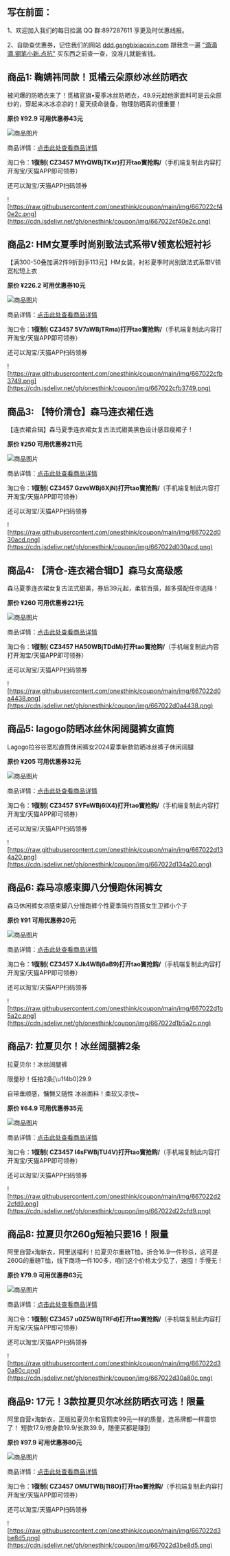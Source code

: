 ## 写在前面：

1、欢迎加入我们的每日捡漏 QQ 群:897287611 享更及时优惠线报。

2、自助查优惠券，记住我们的网站 [ddd.gangbixiaoxin.com](https://ddd.gangbixiaoxin.com) 跟我念一遍 ["滴滴滴.钢笔小新.点抗"](https://ddd.gangbixiaoxin.com) 买东西之前查一查，没准儿就能省钱。

## 商品1: 鞠婧祎同款！觅橘云朵原纱冰丝防晒衣

被问爆的防晒衣来了！觅橘官旗•夏季冰丝防晒衣，49.9元起他家面料可是云朵原纱的，穿起来冰冰凉凉的！夏天续命装备，物理防晒真的很重要！

**原价 ¥92.9 可用优惠券43元**

![商品图片](https://img.alicdn.com/i4/2217631376166/O1CN011MPJTE1vQ55CuF8rO_!!2217631376166.jpg)

商品详情：[点击此处查看商品详情](https://s.click.taobao.com/t?e=m%3D2%26s%3DbeR5teJGEGpw4vFB6t2Z2ueEDrYVVa64yK8Cckff7TXLWlSKdGSYDuJhCnTZdWCXt4hWD5k2kjPWbLW7uhxyboGvCrJWHk1%2FTyVl44vrPmd3miNKHWpinpVm%2FOAUUFw71qrpxiwMoCNxc1AtbZGVS%2Ftnkxvue4%2BOJuBaig%2FTb1vNEPXytV9ALoS4zvCRUrquHKeC8Ag3nSYvJHu0L8wT5rA1mcUp%2F9WeuQTPHBkp%2BJf%2BxShv6blY3CuZ8%2FJbiZ%2FLDFMxgSmdSy1TU1UpnLcQJ9kYvQZuIwx3oGeIQL4Fi9Es%2BH9NIEVOQ4S4r8H6OYjIhgcbUccTft%2B228n1ngbVmA%3D%3D&amp;union_lens=lensId:TAPI@1718624953@2104130b_0d62_1902607a640_2df4@01)

淘口令：**1復制( CZ3457 MYrQWBjTKxr)打开tao寳抢购/**（手机端复制此内容打开淘宝/天猫APP即可领券）</p>

还可以淘宝/天猫APP扫码领券

![https://raw.githubusercontent.com/onesthink/coupon/main/img/667022cf40e2c.png](https://cdn.jsdelivr.net/gh/onesthink/coupon/img/667022cf40e2c.png)

## 商品2: HM女夏季时尚别致法式系带V领宽松短衬衫

【满300-50叠加满2件9折到手113元】HM女装，衬衫夏季时尚别致法式系带V领宽松短上衣

**原价 ¥226.2 可用优惠券10元**

![商品图片](https://img.alicdn.com/i4/3676232520/O1CN018bVrLr1UUD2fCoOUV-3676232520.jpg)

商品详情：[点击此处查看商品详情](https://s.click.taobao.com/t?e=m%3D2%26s%3DgrGX9clwFyhw4vFB6t2Z2ueEDrYVVa64yK8Cckff7TXLWlSKdGSYDuJhCnTZdWCX5x%2BIUlGKNpXWbLW7uhxyboGvCrJWHk1%2FTyVl44vrPmd3miNKHWpinpVm%2FOAUUFw71qrpxiwMoCNxc1AtbZGVS7nvePaX5Tv8Af1BSUErSscLZMqoQW%2BfuKGzo1lVxIiokBXyGEq89zsGQLds4Kcakb%2FSD%2FaafxgmkOyTgS4y1xPTSLPWYhflupnewHyVVH8HniWZuItd%2Fr84%2BfirBrx7mM7AMx9cWAx%2BEiM%2FlSG%2FbZSsC4364S5WZvPYpWezbVLjU1NVKZy3ECfGDF1NzTQoPw%3D%3D&amp;union_lens=lensId:TAPI@1718624955@0b5235c4_0ced_1902607aad8_4177@01)

淘口令：**1復制( CZ3457 5V7aWBjTRma)打开tao寳抢购/**（手机端复制此内容打开淘宝/天猫APP即可领券）</p>

还可以淘宝/天猫APP扫码领券

![https://raw.githubusercontent.com/onesthink/coupon/main/img/667022cfb3749.png](https://cdn.jsdelivr.net/gh/onesthink/coupon/img/667022cfb3749.png)

## 商品3: 【特价清仓】森马连衣裙任选

【连衣裙合辑】森马夏季连衣裙女复古法式甜美黑色设计感显瘦裙子！

**原价 ¥250 可用优惠券211元**

![商品图片](https://img.alicdn.com/i4/2775671785/O1CN016z3PHG1P3ZnPtkISi_!!2775671785.jpg)

商品详情：[点击此处查看商品详情](https://s.click.taobao.com/t?e=m%3D2%26s%3DrACpgpeerQZw4vFB6t2Z2ueEDrYVVa64XoO8tOebS%2BfLWlSKdGSYDuJhCnTZdWCX1aH1Hk3GeOjWbLW7uhxyboGvCrJWHk1%2FTyVl44vrPmd3miNKHWpinpVm%2FOAUUFw71qrpxiwMoCNxc1AtbZGVSzm1XGz2uy11IYJP1nHemV0LZMqoQW%2BfuKGzo1lVxIioKL3t%2BLPoYRDuhMghlqliR7VmLmdNXtd87iLBlE5Adf1DVB7eoI6amDso1au5UEbaHwu9zvU7osA4%2BfirBrx7mM7AMx9cWAx%2BEiM%2FlSG%2FbZTnnmO2b5HSbgL5sDz%2BjYWXU1NVKZy3ECfGDF1NzTQoPw%3D%3D&amp;union_lens=lensId:TAPI@1718624956@21087409_0d78_1902607af52_b9e6@01)

淘口令：**1復制( CZ3457 GzveWBj6XjN)打开tao寳抢购/**（手机端复制此内容打开淘宝/天猫APP即可领券）</p>

还可以淘宝/天猫APP扫码领券

![https://raw.githubusercontent.com/onesthink/coupon/main/img/667022d030acd.png](https://cdn.jsdelivr.net/gh/onesthink/coupon/img/667022d030acd.png)

## 商品4: 【清仓-连衣裙合辑D】森马女高级感

森马夏季连衣裙女复古法式甜美，券后39元起，柔软百搭，超多搭配任你选择！

**原价 ¥260 可用优惠券221元**

![商品图片](https://img.alicdn.com/i2/4002489870/O1CN01AtdGfO2MmW82HrcG0_!!4002489870.jpg)

商品详情：[点击此处查看商品详情](https://s.click.taobao.com/t?e=m%3D2%26s%3DE0n71PwDSUhw4vFB6t2Z2ueEDrYVVa64yK8Cckff7TXLWlSKdGSYDuJhCnTZdWCXlovu%2FCElQOvWbLW7uhxyboGvCrJWHk1%2FTyVl44vrPmd3miNKHWpinpVm%2FOAUUFw71qrpxiwMoCNxc1AtbZGVS6n1SkM9L1%2F3TUgebh2eQYQLZMqoQW%2BfuKGzo1lVxIioVF4qGcb4ORPgWMG56jRuGT7%2F0naaN4D3XlvVjRvjjbdDVB7eoI6amFOAka9p2XkqlbRMz6GTKAYZjQKfJ2UQf03O4wtQ3K90k8IJaq3v7HKTTAFqQEniQ%2BMcSAGPOaJnX0%2B3obhRTo5xKmPmpIKZsA%3D%3D&amp;union_lens=lensId:TAPI@1718624957@21666f14_0d74_1902607b606_e417@01)

淘口令：**1復制( CZ3457 HA50WBjTDdM)打开tao寳抢购/**（手机端复制此内容打开淘宝/天猫APP即可领券）</p>

还可以淘宝/天猫APP扫码领券

![https://raw.githubusercontent.com/onesthink/coupon/main/img/667022d0a4438.png](https://cdn.jsdelivr.net/gh/onesthink/coupon/img/667022d0a4438.png)

## 商品5: lagogo防晒冰丝休闲阔腿裤女直筒

Lagogo拉谷谷宽松直筒休闲裤女2024夏季新款防晒冰丝裤子休闲阔腿

**原价 ¥205 可用优惠券32元**

![商品图片](https://img.alicdn.com/bao/uploaded/i4/604332523/O1CN01drehuM1UVaEdin4dd_!!604332523.jpg)

商品详情：[点击此处查看商品详情](https://s.click.taobao.com/t?e=m%3D2%26s%3DG%2FbrPqMUzVZw4vFB6t2Z2ueEDrYVVa64yK8Cckff7TXLWlSKdGSYDuJhCnTZdWCX79%2FTFaMDK6TWbLW7uhxyboGvCrJWHk1%2FTyVl44vrPmd3miNKHWpinpVm%2FOAUUFw71qrpxiwMoCNxc1AtbZGVS6y%2FqYx43%2FnzwEwo4ZX7wBCMHuv7RoNv0Q0jFsbsQ7KW2QYgfsBidDdJX%2BxNExX1TwWm1oyjyRc4rk0VBEAe5fLWWyB3XWoeocT6dKwBrkL4wzzMEQiiMytVkSKsL%2FKbNdOG7fwodBwmIHs0AZqaNkezp8b9pCGp22%2B36Ry%2FyNpOca2JNko0gYMhhQs2DjqgEA%3D%3D&amp;union_lens=lensId:TAPI@1718624959@213dad2d_0d8d_1902607bdb3_57b1@01)

淘口令：**1復制( CZ3457 SYFeWBj6lX4)打开tao寳抢购/**（手机端复制此内容打开淘宝/天猫APP即可领券）</p>

还可以淘宝/天猫APP扫码领券

![https://raw.githubusercontent.com/onesthink/coupon/main/img/667022d134a20.png](https://cdn.jsdelivr.net/gh/onesthink/coupon/img/667022d134a20.png)

## 商品6: 森马凉感束脚八分慢跑休闲裤女

森马休闲裤女凉感束脚八分慢跑裤个性夏季简约百搭女生卫裤小个子

**原价 ¥91 可用优惠券20元**

![商品图片](https://img.alicdn.com/bao/uploaded/i2/397341302/O1CN01IwnS3x1LUMdx6NFj0_!!397341302.jpg)

商品详情：[点击此处查看商品详情](https://s.click.taobao.com/t?e=m%3D2%26s%3Dlovj%2BnEok99w4vFB6t2Z2ueEDrYVVa64yK8Cckff7TXLWlSKdGSYDiVlRdVrRZVkRitN3%2FurF3zWbLW7uhxyboGvCrJWHk1%2FTyVl44vrPmd3miNKHWpinpVm%2FOAUUFw71qrpxiwMoCNxc1AtbZGVS1sfyDLhpMLH%2B2nv1WABkQ6MHuv7RoNv0Q0jFsbsQ7KWplA2u91yPDCWtiH65AW%2BIadwLL4GBzj8p3%2FV1k7X4QXu7%2BC%2BWGgNQ4iFw2ZrePxYwzzMEQiiMytVkSKsL%2FKbNdOG7fwodBwmx2p2hgIj8pgVGMJf6xuG1fws6Aimd%2F9Bca2JNko0gYMhhQs2DjqgEA%3D%3D&amp;union_lens=lensId:TAPI@1718624961@213c42f6_0d9f_1902607c307_1450@01)

淘口令：**1復制( CZ3457 XJk4WBj6aB9)打开tao寳抢购/**（手机端复制此内容打开淘宝/天猫APP即可领券）</p>

还可以淘宝/天猫APP扫码领券

![https://raw.githubusercontent.com/onesthink/coupon/main/img/667022d1b5a2c.png](https://cdn.jsdelivr.net/gh/onesthink/coupon/img/667022d1b5a2c.png)

## 商品7: 拉夏贝尔！冰丝阔腿裤2条

拉夏贝尔！冰丝阔腿裤

限量秒！任拍2条[\u1f4b0]29.9

自带垂顺感，慵懒又随性
冰丝面料！柔软又凉快~

**原价 ¥64.9 可用优惠券35元**

![商品图片](https://img.alicdn.com/i4/3357549645/O1CN01ofL1vU2L7T1Iquw79_!!3357549645.jpg)

商品详情：[点击此处查看商品详情](https://s.click.taobao.com/t?e=m%3D2%26s%3DmqIG%2FtGUOABw4vFB6t2Z2ueEDrYVVa64XoO8tOebS%2BfLWlSKdGSYDiVlRdVrRZVk5x%2BIUlGKNpXWbLW7uhxyboGvCrJWHk1%2FTyVl44vrPmd3miNKHWpinpVm%2FOAUUFw71qrpxiwMoCNxc1AtbZGVS5rHbFi7jj19g0RsJgeNNkMLZMqoQW%2BfuKGzo1lVxIioWzcbaEz%2BVUCzRXssQTWtPRpbvs%2BEG2pPf1lD6YMWFlMC%2FVIszY293706IGvnKG%2F3OFBAfbl2pGY4%2BfirBrx7mM7AMx9cWAx%2BEiM%2FlSG%2FbZR2KdUsNj%2BsVCEsORV2pjPxU1NVKZy3ECfGDF1NzTQoPw%3D%3D&amp;union_lens=lensId:TAPI@1718624965@213da57d_0da9_1902607d264_2e2a@01)

淘口令：**1復制( CZ3457 l4sFWBjTU4V)打开tao寳抢购/**（手机端复制此内容打开淘宝/天猫APP即可领券）</p>

还可以淘宝/天猫APP扫码领券

![https://raw.githubusercontent.com/onesthink/coupon/main/img/667022d22cfd9.png](https://cdn.jsdelivr.net/gh/onesthink/coupon/img/667022d22cfd9.png)

## 商品8: 拉夏贝尔260g短袖只要16！限量

阿里自营x淘新衣，阿里送福利！拉夏贝尔重磅T恤，折合16.9一件秒杀，这可是260G的重磅T恤，线下商场一件100多，咱们这个价格太少见了，速囤！手慢无！

**原价 ¥79.9 可用优惠券63元**

![商品图片](https://img.alicdn.com/i1/3357549645/O1CN01Bvvx9h2L7T1GxFESD_!!3357549645.png)

商品详情：[点击此处查看商品详情](https://s.click.taobao.com/t?e=m%3D2%26s%3DBDzWOKSlo7Zw4vFB6t2Z2ueEDrYVVa64XoO8tOebS%2BfLWlSKdGSYDiVlRdVrRZVk79%2FTFaMDK6TWbLW7uhxyboGvCrJWHk1%2FTyVl44vrPmd3miNKHWpinpVm%2FOAUUFw71qrpxiwMoCNxc1AtbZGVS5rHbFi7jj19g0RsJgeNNkMLZMqoQW%2BfuKGzo1lVxIio5CNGEiohQSSdizLiyki1NVJTJ5GVdnGDG2C9dDuZhMcX7jx%2FlgkeT65Utnwi0%2F%2BmlbRMz6GTKAYZjQKfJ2UQf03O4wtQ3K90k8IJaq3v7HJc7LROwAs0sYXrDWkBwEoNX0%2B3obhRTo5xKmPmpIKZsA%3D%3D&amp;union_lens=lensId:TAPI@1718624969@213cc544_0d7f_1902607e2b4_516f@01)

淘口令：**1復制( CZ3457 u0Z5WBjTRFd)打开tao寳抢购/**（手机端复制此内容打开淘宝/天猫APP即可领券）</p>

还可以淘宝/天猫APP扫码领券

![https://raw.githubusercontent.com/onesthink/coupon/main/img/667022d30a80c.png](https://cdn.jsdelivr.net/gh/onesthink/coupon/img/667022d30a80c.png)

## 商品9: 17元！3款拉夏贝尔冰丝防晒衣可选！限量

阿里自营x淘新衣，正版拉夏贝尔和官网卖99元一样的质量，连吊牌都一样震惊了！
短款17.9/修身款19.9/长款39.9，随便买都是赚到

**原价 ¥97.9 可用优惠券80元**

![商品图片](https://img.alicdn.com/imgextra/i1/3305381267/O1CN01hNVKFL1LEKmMOJtPB_!!3305381267.jpg)

商品详情：[点击此处查看商品详情](https://s.click.taobao.com/t?e=m%3D2%26s%3DpfSOTtwp3J9w4vFB6t2Z2ueEDrYVVa64XoO8tOebS%2BfLWlSKdGSYDnlHH8SSp5tIxq3IhSJN6GTWbLW7uhxyboGvCrJWHk1%2FTyVl44vrPmd3miNKHWpinpVm%2FOAUUFw71qrpxiwMoCNxc1AtbZGVS5rHbFi7jj19g0RsJgeNNkMLZMqoQW%2BfuKGzo1lVxIiosUVFverV7O36MLu7q2HZ%2FCZ3ZZgRQFCGXVDF1V%2F5jpOMdZ9AKPdbIbwdHnhpju7cu5%2Frs9dftlo4%2BfirBrx7mM7AMx9cWAx%2BEiM%2FlSG%2FbZQvpz4p%2BWfUC5WiQyhFXit6U1NVKZy3ECfGDF1NzTQoPw%3D%3D&amp;union_lens=lensId:TAPI@1718624974@213c748d_0db2_1902607f6c6_215f@01)

淘口令：**1復制( CZ3457 OMUTWBjTt8O)打开tao寳抢购/**（手机端复制此内容打开淘宝/天猫APP即可领券）</p>

还可以淘宝/天猫APP扫码领券

![https://raw.githubusercontent.com/onesthink/coupon/main/img/667022d3be8d5.png](https://cdn.jsdelivr.net/gh/onesthink/coupon/img/667022d3be8d5.png)


